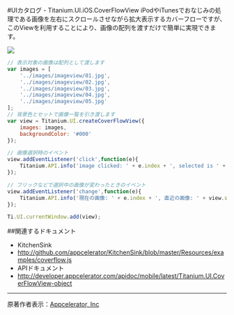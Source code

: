#UIカタログ - Titanium.UI.iOS.CoverFlowView
iPodやiTunesでおなじみの処理である画像を左右にスクロールさせながら拡大表示するカバーフローですが、このViewを利用することにより、画像の配列を渡すだけで簡単に実現できます。

![](http://f.hatena.ne.jp/images/fotolife/d/donayama/20100227/20100227190655.png)

```JavaScript
// 表示対象の画像は配列として渡します
var images = [
    '../images/imageview/01.jpg',
    '../images/imageview/02.jpg',
    '../images/imageview/03.jpg',
    '../images/imageview/04.jpg',
    '../images/imageview/05.jpg'
];
// 背景色とセットで画像一覧を引き渡します
var view = Titanium.UI.createCoverFlowView({
    images: images,
    backgroundColor: '#000'
});

// 画像選択時のイベント
view.addEventListener('click',function(e){
    Titanium.API.info('image clicked: ' + e.index + ', selected is ' + view.selected);	
});

// フリックなどで選択中の画像が変わったときのイベント
view.addEventListener('change',function(e){
    Titanium.API.info('現在の画像: ' + e.index + ', 直近の画像: ' + view.selected);	
});

Ti.UI.currentWindow.add(view);
```

##関連するドキュメント
 * KitchenSink
  * http://github.com/appcelerator/KitchenSink/blob/master/Resources/examples/coverflow.js
 * APIドキュメント
  * http://developer.appcelerator.com/apidoc/mobile/latest/Titanium.UI.CoverFlowView-object

----
原著作者表示：[Appcelerator, Inc](http://www.appcelerator.com/ )
